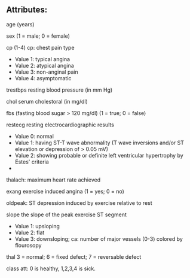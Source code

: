 ## Attributes:

age (years)

sex (1 = male; 0 = female)

cp (1-4) cp: chest pain type
- Value 1: typical angina
- Value 2: atypical angina
- Value 3: non-anginal pain
- Value 4: asymptomatic
        
trestbps resting blood pressure (in mm Hg)

chol serum cholestoral (in mg/dl)

fbs (fasting blood sugar > 120 mg/dl)  (1 = true; 0 = false)

restecg resting electrocardiographic results
- Value 0: normal
- Value 1: having ST-T wave abnormality (T wave inversions and/or ST elevation or depression of > 0.05 mV)
- Value 2: showing probable or definite left ventricular hypertrophy by Estes' criteria
- 
thalach: maximum heart rate achieved

exang exercise induced angina (1 = yes; 0 = no)

oldpeak: ST depression induced by exercise relative to rest

slope the slope of the peak exercise ST segment
- Value 1: upsloping
- Value 2: flat
- Value 3: downsloping; 
ca: number of major vessels (0-3) colored by flourosopy

thal 3 = normal; 6 = fixed defect; 7 = reversable defect

class att: 0 is healthy, 1,2,3,4 is sick.
